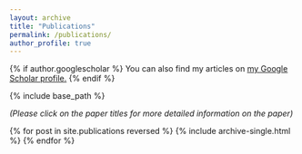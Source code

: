 ```yaml
---
layout: archive
title: "Publications"
permalink: /publications/
author_profile: true
---
```


{% if author.googlescholar %}
  You can also find my articles on <u><a href="{{author.googlescholar}}">my Google Scholar profile</a>.</u>
{% endif %}

{% include base_path %}

_(Please click on the paper titles for more detailed information on the paper)_

{% for post in site.publications reversed %}
  {% include archive-single.html %}
{% endfor %}
